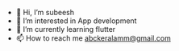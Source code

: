 - 👋 Hi, I’m subeesh
- 👀 I’m interested in App development
- 🌱 I’m currently learning flutter
- 📫 How to reach me abckeralamm@gmail.com

<!---
abckeralam/abckeralam is a ✨ special ✨ repository because its `README.md` (this file) appears on your GitHub profile.
You can click the Preview link to take a look at your changes.
--->
